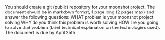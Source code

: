 You should create a git (public) repository for your moonshot project. The document should be in markdown format, 1 page long (2 pages max) and answer the following questions:
WHAT problem is your moonshot project solving
WHY do you think this problem is worth solving
HOW are you going to solve that problem (brief technical explanation on the technologies used).
The document is due by April 25th
